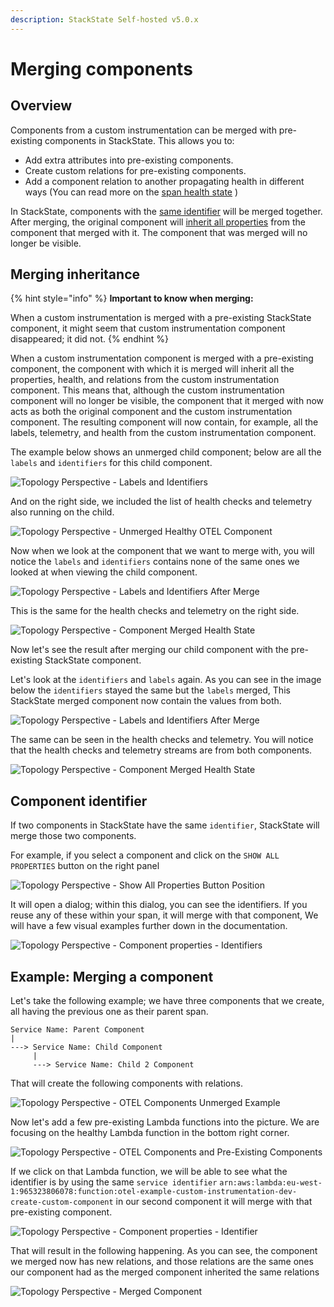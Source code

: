 ```yaml
---
description: StackState Self-hosted v5.0.x
---
```


# Merging components

## Overview

Components from a custom instrumentation can be merged with pre-existing components in StackState. This allows you to:
- Add extra attributes into pre-existing components.
- Create custom relations for pre-existing components. 
- Add a component relation to another propagating health in different ways (You can read more on the [span health state](/stackpacks/integrations/opentelemetry/manual-instrumentation/span-health.md) )

In StackState, components with the [same identifier](#component-identifier) will be merged together. After merging, the original component will [inherit all properties](#merging-inheritance) from the component that merged with it. The component that was merged will no longer be visible.

## Merging inheritance

{% hint style="info" %}
**Important to know when merging:**

When a custom instrumentation is merged with a pre-existing StackState component, it might seem that custom instrumentation component disappeared; it did not.
{% endhint %}

When a custom instrumentation component is merged with a pre-existing component, the component with which it is merged will inherit all the properties, health, and relations from the custom instrumentation component. This means that, although the custom instrumentation component will no longer be visible, the component that it merged with now acts as both the original component and the custom instrumentation component. The resulting component will now contain, for example, all the labels, telemetry, and health from the custom instrumentation component.

The example below shows an unmerged child component; below are all the `labels` and `identifiers` for this child component.

![Topology Perspective - Labels and Identifiers](../../../../.gitbook/assets/v50_otel_unmerged_child.png)

And on the right side, we included the list of health checks and telemetry also running on the child.

![Topology Perspective - Unmerged Healthy OTEL Component](../../../../.gitbook/assets/v50_otel_unmerged_child_health.png)

Now when we look at the component that we want to merge with, you will notice the `labels` and `identifiers` contains none of the same ones we looked at when viewing the child component.

![Topology Perspective - Labels and Identifiers After Merge](../../../../.gitbook/assets/v50_otel_merging_attempt.png)

This is the same for the health checks and telemetry on the right side.

![Topology Perspective - Component Merged Health State](../../../../.gitbook/assets/v50_otel_merge_attempt_health.png)

Now let's see the result after merging our child component with the pre-existing StackState component.

Let's look at the `identifiers` and `labels` again. As you can see in the image below the
`identifiers` stayed the same but the `labels` merged, This StackState merged component now contain the values from both.

![Topology Perspective - Labels and Identifiers After Merge](../../../../.gitbook/assets/v50_otel_after_merge_labels.png)

The same can be seen in the health checks and telemetry. You will notice that the health checks and telemetry streams are from both components.

![Topology Perspective - Component Merged Health State](../../../../.gitbook/assets/v50_otel_after_merge_health.png)

## Component identifier

If two components in StackState have the same `identifier`, StackState will merge those two components.

For example, if you select a component and click on the `SHOW ALL PROPERTIES` button on the right panel

![Topology Perspective - Show All Properties Button Position](../../../../.gitbook/assets/v50_otel_relation_example_a.png)

It will open a dialog; within this dialog, you can see the identifiers. If you reuse any of these within your span, it will merge with that component, We will have a few visual examples further down in the documentation.

![Topology Perspective - Component properties - Identifiers](../../../../.gitbook/assets/v50_otel_relation_example_b.png)


## Example: Merging a component

Let's take the following example; we have three components that we create, all having the previous one as their parent span.

```text
Service Name: Parent Component
|
---> Service Name: Child Component
     |
     ---> Service Name: Child 2 Component
```

That will create the following components with relations.

![Topology Perspective - OTEL Components Unmerged Example](../../../../.gitbook/assets/v50_otel_topology_perspective_healthy_component.png)

Now let's add a few pre-existing Lambda functions into the picture. We are focusing on the healthy Lambda function in the bottom right corner.

![Topology Perspective - OTEL Components and Pre-Existing Components](../../../../.gitbook/assets/v50_otel_scenario_pre-existing_components.png)

If we click on that Lambda function, we will be able to see what the identifier is by using
the same `service identifier` `arn:aws:lambda:eu-west-1:965323806078:function:otel-example-custom-instrumentation-dev-create-custom-component` in our second component it will merge with that pre-existing component.

![Topology Perspective - Component properties - Identifier](../../../../.gitbook/assets/v50_otel_traces_merge_with_healthy.png)

That will result in the following happening. As you can see, the component we merged now has new relations, and those relations
are the same ones our component had as the merged component inherited the same relations

![Topology Perspective - Merged Component](../../../../.gitbook/assets/v50_otel_traces_merge_with_healthy_complete.png)
